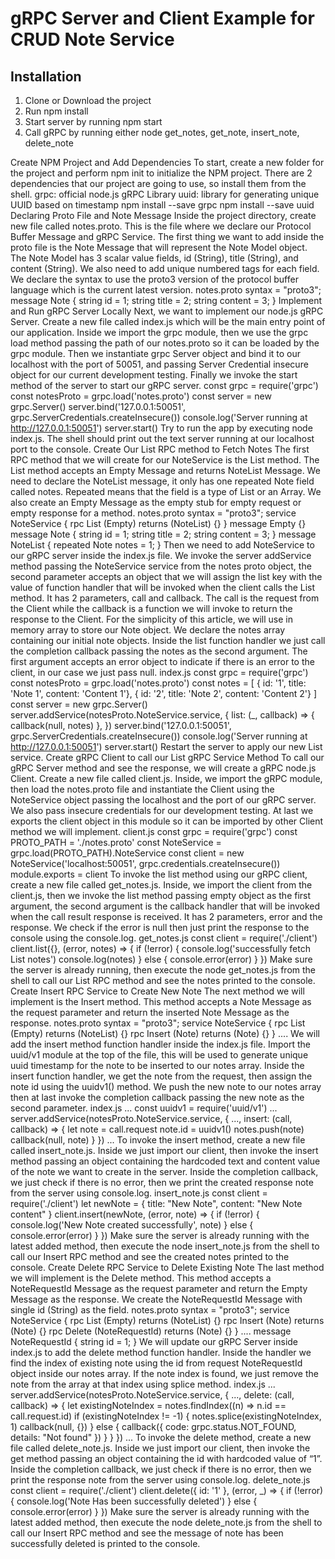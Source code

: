 # gRPC Server and Client Example for CRUD Note Service

## Installation
1. Clone or Download the project
2. Run npm install
3. Start server by running npm start
4. Call gRPC by running either node get_notes, get_note, insert_note, delete_note

Create NPM Project and Add Dependencies
To start, create a new folder for the project and perform npm init to initialize the NPM project. There are 2 dependencies that our project are going to use, so install them from the shell.
grpc: official node.js gRPC Library
uuid: library for generating unique UUID based on timestamp
npm install --save grpc
npm install --save uuid
Declaring Proto File and Note Message
Inside the project directory, create new file called notes.proto. This is the file where we declare our Protocol Buffer Message and gRPC Service. The first thing we want to add inside the proto file is the Note Message that will represent the Note Model object. The Note Model has 3 scalar value fields, id (String), title (String), and content (String). We also need to add unique numbered tags for each field. We declare the syntax to use the proto3 version of the protocol buffer language which is the current latest version.
notes.proto
syntax = "proto3";
message Note {
    string id = 1;
    string title = 2;
    string content = 3;
}
Implement and Run gRPC Server Locally
Next, we want to implement our node.js gRPC Server. Create a new file called index.js which will be the main entry point of our application. Inside we import the grpc module, then we use the grpc load method passing the path of our notes.proto so it can be loaded by the grpc module.
Then we instantiate grpc Server object and bind it to our localhost with the port of 50051, and passing Server Credential insecure object for our current development testing. Finally we invoke the start method of the server to start our gRPC server.
const grpc = require('grpc')
const notesProto = grpc.load('notes.proto')
const server = new grpc.Server()
server.bind('127.0.0.1:50051', grpc.ServerCredentials.createInsecure())
console.log('Server running at http://127.0.0.1:50051')
server.start()
Try to run the app by executing node index.js. The shell should print out the text server running at our localhost port to the console.
Create Our List RPC method to Fetch Notes
The first RPC method that we will create for our NoteService is the List method. The List method accepts an Empty Message and returns NoteList Message. We need to declare the NoteList message, it only has one repeated Note field called notes. Repeated means that the field is a type of List or an Array. We also create an Empty Message as the empty stub for empty request or empty response for a method.
notes.proto
syntax = "proto3";
service NoteService {
    rpc List (Empty) returns (NoteList) {}
}
message Empty {}
message Note {
   string id = 1;
   string title = 2;
   string content = 3;
}
message NoteList {
   repeated Note notes = 1;
}
Then we need to add NoteService to our gRPC server inside the index.js file. We invoke the server addService method passing the NoteService service from the notes proto object, the second parameter accepts an object that we will assign the list key with the value of function handler that will be invoked when the client calls the List method. It has 2 parameters, call and callback. The call is the request from the Client while the callback is a function we will invoke to return the response to the Client.
For the simplicity of this article, we will use in memory array to store our Note object. We declare the notes array containing our initial note objects. Inside the list function handler we just call the completion callback passing the notes as the second argument. The first argument accepts an error object to indicate if there is an error to the client, in our case we just pass null.
index.js
const grpc = require('grpc')
const notesProto = grpc.load('notes.proto')
const notes = [
    { id: '1', title: 'Note 1', content: 'Content 1'},
    { id: '2', title: 'Note 2', content: 'Content 2'}
]
const server = new grpc.Server()
server.addService(notesProto.NoteService.service, {
    list: (_, callback) => {
        callback(null, notes)
    },
})
server.bind('127.0.0.1:50051', grpc.ServerCredentials.createInsecure())
console.log('Server running at http://127.0.0.1:50051')
server.start()
Restart the server to apply our new List service.
Create gRPC Client to call our List gRPC Service Method
To call our gRPC Server method and see the response, we will create a gRPC node.js Client. Create a new file called client.js. Inside, we import the gRPC module, then load the notes.proto file and instantiate the Client using the NoteService object passing the localhost and the port of our gRPC server. We also pass insecure credentials for our development testing. At last we exports the client object in this module so it can be imported by other Client method we will implement.
client.js
const grpc = require('grpc')
const PROTO_PATH = './notes.proto'
const NoteService = grpc.load(PROTO_PATH).NoteService
const client = new NoteService('localhost:50051',
    grpc.credentials.createInsecure())
module.exports = client
To invoke the list method using our gRPC client, create a new file called get_notes.js. Inside, we import the client from the client.js, then we invoke the list method passing empty object as the first argument, the second argument is the callback handler that will be invoked when the call result response is received. It has 2 parameters, error and the response. We check if the error is null then just print the response to the console using the console.log.
get_notes.js
const client = require('./client')
client.list({}, (error, notes) => {
    if (!error) {
        console.log('successfully fetch List notes')
        console.log(notes)
    } else {
        console.error(error)
    }
})
Make sure the server is already running, then execute the node get_notes.js from the shell to call our List RPC method and see the notes printed to the console.
Create Insert RPC Service to Create New Note
The next method we will implement is the Insert method. This method accepts a Note Message as the request parameter and return the inserted Note Message as the response.
notes.proto
syntax = "proto3";
service NoteService {
    rpc List (Empty) returns (NoteList) {}
    rpc Insert (Note) returns (Note) {}
}
....
We will add the insert method function handler inside the index.js file. Import the uuid/v1 module at the top of the file, this will be used to generate unique uuid timestamp for the note to be inserted to our notes array. Inside the insert function handler, we get the note from the request, then assign the note id using the uuidv1() method. We push the new note to our notes array then at last invoke the completion callback passing the new note as the second parameter.
index.js
...
const uuidv1 = require('uuid/v1')
...
server.addService(notesProto.NoteService.service, {
    ...,
    insert: (call, callback) => {
        let note = call.request
        note.id = uuidv1()
        notes.push(note)
        callback(null, note)
    }
})
...
To invoke the insert method, create a new file called insert_note.js. Inside we just import our client, then invoke the insert method passing an object containing the hardcoded text and content value of the note we want to create in the server. Inside the completion callback, we just check if there is no error, then we print the created response note from the server using console.log.
insert_note.js
const client = require('./client')
let newNote = {
    title: "New Note",
    content: "New Note content"
}
client.insert(newNote, (error, note) => {
    if (!error) {
       console.log('New Note created successfully', note)
    } else {
       console.error(error)
    }
})
Make sure the server is already running with the latest added method, then execute the node insert_note.js from the shell to call our Insert RPC method and see the created notes printed to the console.
Create Delete RPC Service to Delete Existing Note
The last method we will implement is the Delete method. This method accepts a NoteRequestId Message as the request parameter and return the Empty Message as the response. We create the NoteRequestId Message with single id (String) as the field.
notes.proto
syntax = "proto3";
service NoteService {
    rpc List (Empty) returns (NoteList) {}
    rpc Insert (Note) returns (Note) {}
    rpc Delete (NoteRequestId) returns (Note) {}
}
....
message NoteRequestId {
    string id = 1;
}
We will update our gRPC Server inside index.js to add the delete method function handler. Inside the handler we find the index of existing note using the id from request NoteRequestId object inside our notes array. If the note index is found, we just remove the note from the array at that index using splice method.
index.js
...
server.addService(notesProto.NoteService.service, {
    ...,
    delete: (call, callback) => {
      let existingNoteIndex = notes.findIndex((n) => n.id ==     call.request.id)
      if (existingNoteIndex != -1) {
          notes.splice(existingNoteIndex, 1)
          callback(null, {})
      } else {
          callback({
              code: grpc.status.NOT_FOUND,
              details: "Not found"
          })
      }
    }
})
...
To invoke the delete method, create a new file called delete_note.js. Inside we just import our client, then invoke the get method passing an object containing the id with hardcoded value of “1”. Inside the completion callback, we just check if there is no error, then we print the response note from the server using console.log.
delete_note.js
const client = require('./client')
client.delete({ id: '1' }, (error, _) => {
    if (!error) {
        console.log('Note Has been successfully deleted')
    } else {
        console.error(error)
    }
})
Make sure the server is already running with the latest added method, then execute the node delete_note.js from the shell to call our Insert RPC method and see the message of note has been successfully deleted is printed to the console.
